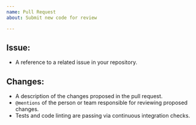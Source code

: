 ```yaml
---
name: Pull Request
about: Submit new code for review

---
```


## Issue:
- A reference to a related issue in your repository.

## Changes:
- A description of the changes proposed in the pull request.
- `@mentions` of the person or team responsible for reviewing proposed changes.
- Tests and code linting are passing via continuous integration checks.
